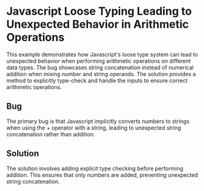 # Javascript Loose Typing Leading to Unexpected Behavior in Arithmetic Operations
This example demonstrates how Javascript's loose type system can lead to unexpected behavior when performing arithmetic operations on different data types.  The bug showcases string concatenation instead of numerical addition when mixing number and string operands.
The solution provides a method to explicitly type-check and handle the inputs to ensure correct arithmetic operations.
## Bug
The primary bug is that Javascript implicitly converts numbers to strings when using the + operator with a string, leading to unexpected string concatenation rather than addition.
## Solution
The solution involves adding explicit type checking before performing addition. This ensures that only numbers are added, preventing unexpected string concatenation.
